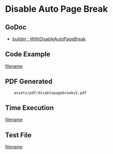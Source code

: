 # Disable Auto Page Break

## GoDoc
* [builder : WithDisableAutoPageBreak](https://pkg.go.dev/github.com/huabtc/maroto/v2/pkg/config#CfgBuilder.WithDisableAutoPageBreak)

## Code Example
[filename](../../assets/examples/disablepagebreak/v2/main.go ':include :type=code')

## PDF Generated
```pdf
	assets/pdf/disablepagebreakv2.pdf
```
## Time Execution
[filename](../../assets/text/disablepagebreakv2.txt  ':include :type=code')

## Test File
[filename](https://raw.githubusercontent.com/johnfercher/maroto/master/test/maroto/examples/disablepagebreak.json  ':include :type=code')